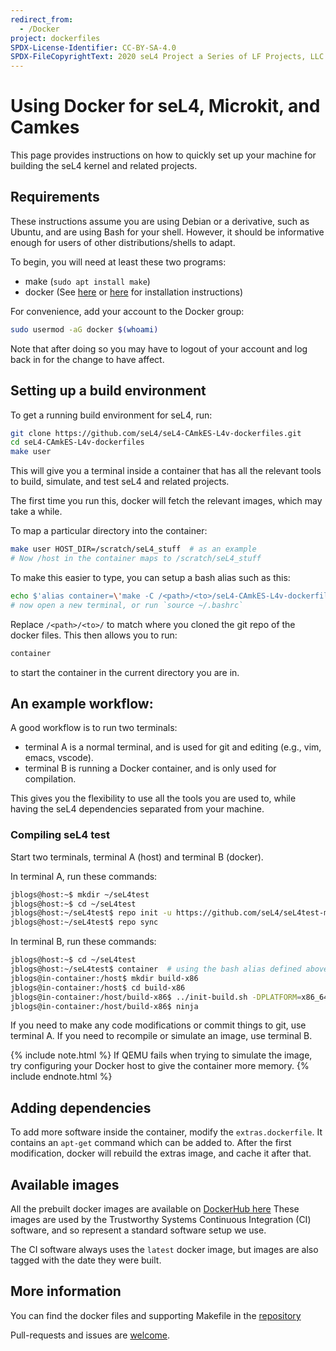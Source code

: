 ```yaml
---
redirect_from:
  - /Docker
project: dockerfiles
SPDX-License-Identifier: CC-BY-SA-4.0
SPDX-FileCopyrightText: 2020 seL4 Project a Series of LF Projects, LLC.
---
```


# Using Docker for seL4, Microkit, and Camkes

This page provides instructions on how to quickly set up your machine for
building the seL4 kernel and related projects.

## Requirements

These instructions assume you are using Debian or a derivative, such as Ubuntu,
and are using Bash for your shell. However, it should be informative enough for
users of other distributions/shells to adapt.

To begin, you will need at least these two programs:

* make (`sudo apt install make`)
* docker (See [here](https://get.docker.com) or
  [here](https://docs.docker.com/engine/installation) for installation
  instructions)

For convenience, add your account to the Docker group:

```bash
sudo usermod -aG docker $(whoami)
```

Note that after doing so you may have to logout of your account and log back in
for the change to have affect.

## Setting up a build environment

To get a running build environment for seL4, run:

```bash
git clone https://github.com/seL4/seL4-CAmkES-L4v-dockerfiles.git
cd seL4-CAmkES-L4v-dockerfiles
make user
```

This will give you a terminal inside a container that has all the relevant tools
to build, simulate, and test seL4 and related projects.

The first time you run this, docker will fetch the relevant images, which may
take a while.

To map a particular directory into the container:

```bash
make user HOST_DIR=/scratch/seL4_stuff  # as an example
# Now /host in the container maps to /scratch/seL4_stuff
```

To make this easier to type, you can setup a bash alias such as this:

```bash
echo $'alias container=\'make -C /<path>/<to>/seL4-CAmkES-L4v-dockerfiles user HOST_DIR=$(pwd)\'' >> ~/.bashrc
# now open a new terminal, or run `source ~/.bashrc`
```

Replace `/<path>/<to>/` to match where you cloned the git repo of the docker
files. This then allows you to run:

```bash
container
```

to start the container in the current directory you are in.

## An example workflow:

A good workflow is to run two terminals:

* terminal A is a normal terminal, and is used for git and editing
  (e.g., vim, emacs, vscode).
* terminal B is running a Docker container, and is only used for compilation.

This gives you the flexibility to use all the tools you are used to,
while having the seL4 dependencies separated from your machine.

### Compiling seL4 test

Start two terminals, terminal A (host) and terminal B (docker).

In terminal A, run these commands:

```bash
jblogs@host:~$ mkdir ~/seL4test
jblogs@host:~$ cd ~/seL4test
jblogs@host:~/seL4test$ repo init -u https://github.com/seL4/seL4test-manifest.git
jblogs@host:~/seL4test$ repo sync
```

In terminal B, run these commands:

```bash
jblogs@host:~$ cd ~/seL4test
jblogs@host:~/seL4test$ container  # using the bash alias defined above
jblogs@in-container:/host$ mkdir build-x86
jblogs@in-container:/host$ cd build-x86
jblogs@in-container:/host/build-x86$ ../init-build.sh -DPLATFORM=x86_64 -DSIMULATION=TRUE
jblogs@in-container:/host/build-x86$ ninja
```

If you need to make any code modifications or commit things to git, use terminal
A. If you need to recompile or simulate an image, use terminal B.

{% include note.html %}
If QEMU fails when trying to simulate the image, try configuring your
Docker host to give the container more memory.
{% include endnote.html %}

## Adding dependencies

To add more software inside the container, modify the `extras.dockerfile`. It
contains an `apt-get` command which can be added to. After the first
modification, docker will rebuild the extras image, and cache it after that.

## Available images

All the prebuilt docker images are available on [DockerHub
here](https://hub.docker.com/u/trustworthysystems) These images are used by the
Trustworthy Systems Continuous Integration (CI) software, and so represent a
standard software setup we use.

The CI software always uses the `latest` docker image, but images are also
tagged with the date they were built.

## More information

You can find the docker files and supporting Makefile in the
[repository](https://github.com/seL4/seL4-CAmkES-L4v-dockerfiles)

Pull-requests and issues are [welcome](https://sel4.systems/Contribute/).
